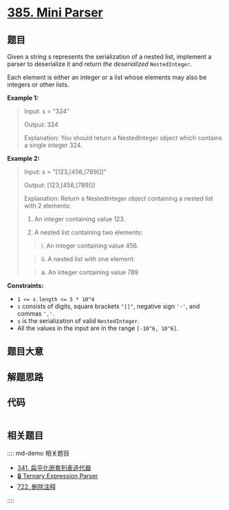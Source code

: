 # [385. Mini Parser](https://leetcode.com/problems/mini-parser/)

## 题目

Given a string s represents the serialization of a nested list, implement a
parser to deserialize it and return _the deserialized_ `NestedInteger`.

Each element is either an integer or a list whose elements may also be
integers or other lists.

**Example 1:**

> Input: s = "324"
>
> Output: 324
>
> Explanation: You should return a NestedInteger object which contains a single integer 324.

**Example 2:**

> Input: s = "[123,[456,[789]]]"
>
> Output: [123,[456,[789]]]
>
> Explanation: Return a NestedInteger object containing a nested list with 2 elements:
>
> 1. An integer containing value 123.
>
> 2. A nested list containing two elements:
>
> > i. An integer containing value 456.
>
> > ii. A nested list with one element:
>
> > a. An integer containing value 789

**Constraints:**

- `1 <= s.length <= 5 * 10^4`
- `s` consists of digits, square brackets `"[]"`, negative sign `'-'`, and commas `','`.
- `s` is the serialization of valid `NestedInteger`.
- All the values in the input are in the range `[-10^6, 10^6]`.

## 题目大意

## 解题思路

## 代码

```javascript

```

## 相关题目

:::: md-demo 相关题目

- [341. 扁平化嵌套列表迭代器](https://leetcode.com/problems/flatten-nested-list-iterator)
- [🔒 Ternary Expression Parser](https://leetcode.com/problems/ternary-expression-parser)
- [722. 删除注释](https://leetcode.com/problems/remove-comments)

::::
